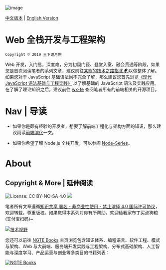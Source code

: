 ![image](https://user-images.githubusercontent.com/5803001/43637212-f62daf14-9746-11e8-84e0-78247690b3c6.png)

[中文版本](./README.md) | [English Version](./README-en.md)

# Web 全栈开发与工程架构

`Copyright © 2019 王下邀月熊`

Web 开发，入门易，深度难，分为初窥门径、登堂入室、融会贯通等阶段，如果您是首次阅读笔者的系列文章，建议前往[某熊的技术之路指北 ☯](https://github.com/wx-chevalier/Developer-Zero-To-Mastery)以做整体了解。如果您对于 JavaScript 基础语法尚不完全了解，那么建议您首先浏览[《现代 JavaScript 语法基础与工程实践》](https://ngte-pl.gitbook.io/i/javascript) 以了解基础的 JavaScript 语法及实践应用。在了解了理论知识之后，建议前往 [wx-fe](https://github.com/topics/wx-fe) 查阅笔者所有的前端相关的开源项目。

# Nav | 导读

- 如果你是颇有经验的开发者，想要了解前端工程化与架构方面的知识，那么建议阅读[前端演化](./架构与优化/前端工程化)一文。

- 如果你希望了解 Node.js 全栈开发，可以参阅 [Node-Series](https://github.com/wx-chevalier/Node-Series)。

# About

## Copyright & More | 延伸阅读

![License: CC BY-NC-SA 4.0](https://img.shields.io/badge/License-CC%20BY--NC--SA%204.0-lightgrey.svg) ![](https://parg.co/bDm)

笔者所有文章遵循[知识共享 署名 - 非商业性使用 - 禁止演绎 4.0 国际许可协议](https://creativecommons.org/licenses/by-nc-nd/4.0/deed.zh)，欢迎转载，尊重版权。如果觉得本系列对你有所帮助，欢迎给我家布丁买点狗粮(支付宝扫码)~

[![技术视野](https://s2.ax1x.com/2019/12/03/QQJLvt.png)](https://github.com/wx-chevalier/Awesome-MindMaps)

您还可以前往 [NGTE Books](https://ng-tech.icu/books/) 主页浏览包含知识体系、编程语言、软件工程、模式与架构、Web 与大前端、服务端开发实践与工程架构、分布式基础架构、人工智能与深度学习、产品运营与创业等多类目的书籍列表：

[![NGTE Books](https://s2.ax1x.com/2020/01/18/19uXtI.png)](https://ng-tech.icu/books/)
